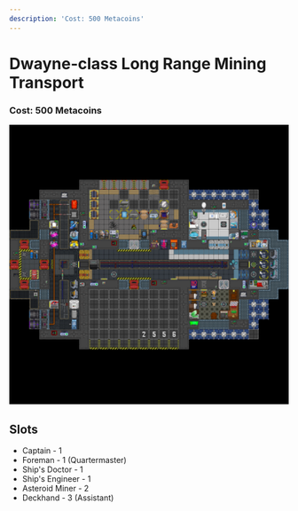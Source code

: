 ```yaml
---
description: 'Cost: 500 Metacoins'
---
```


# Dwayne-class Long Range Mining Transport

### Cost:  500 Metacoins

![](<../.gitbook/assets/image (18).png>)

## Slots

* Captain - 1
* Foreman - 1 (Quartermaster)
* Ship's Doctor - 1
* Ship's Engineer - 1&#x20;
* Asteroid Miner - 2
* Deckhand - 3 (Assistant)
